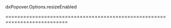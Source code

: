 <!--id-->dxPopover.Options.resizeEnabled<!--/id-->
<!--merge--><!--/merge-->
<!--hidden--><!--/hidden-->
===========================================================================
